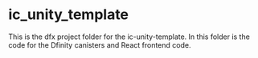 # ic_unity_template

This is the dfx project folder for the ic-unity-template. In this folder is the code for the Dfinity canisters and React frontend code.
